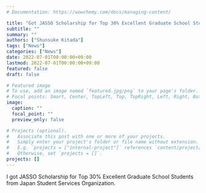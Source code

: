 ```yaml
---
# Documentation: https://wowchemy.com/docs/managing-content/

title: "Got JASSO Scholarship for Top 30% Excellent Graduate School Students from Japan Student Services Organization"
subtitle: ""
summary: ""
authors: ["Shunsuke Kitada"]
tags: ["News"]
categories: ["News"]
date: 2022-07-01T00:00:00+09:00
lastmod: 2022-07-01T00:00:00+09:00
featured: false
draft: false

# Featured image
# To use, add an image named `featured.jpg/png` to your page's folder.
# Focal points: Smart, Center, TopLeft, Top, TopRight, Left, Right, BottomLeft, Bottom, BottomRight.
image:
  caption: ""
  focal_point: ""
  preview_only: false

# Projects (optional).
#   Associate this post with one or more of your projects.
#   Simply enter your project's folder or file name without extension.
#   E.g. `projects = ["internal-project"]` references `content/project/deep-learning/index.md`.
#   Otherwise, set `projects = []`.
projects: []
---
```


I got JASSO Scholarship for Top 30% Excellent Graduate School Students from Japan Student Services Organization.
